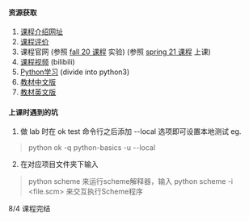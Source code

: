 #### 资源获取
1. [课程介绍网址](https://csdiy.wiki/%E7%BC%96%E7%A8%8B%E5%85%A5%E9%97%A8/CS61A/)
2. [课程评价](https://conanhujinming.github.io/comments-for-awesome-courses/%E8%AE%A1%E7%AE%97%E6%9C%BA%E5%AF%BC%E8%AE%BA/UC%20BerkeleyCS61A%E8%AE%A1%E7%AE%97%E6%9C%BA%E7%A8%8B%E5%BA%8F%E7%9A%84%E6%9E%84%E9%80%A0%E4%B8%8E%E8%A7%A3%E9%87%8A/)
3. 课程官网 (参照 [fall 20 课程](https://inst.eecs.berkeley.edu/~cs61a/fa20/) 实验) (参照 [spring 21 课程](https://inst.eecs.berkeley.edu/~cs61a/sp21/) 上课)
4. [课程视频](https://www.bilibili.com/video/BV1v64y1Q78o?p=1&vd_source=810e3dc9707586eb86e45ed37548b720) (bilibili)
5. [Python学习](https://www.woodpecker.org.cn/diveintopython3/) (divide into python3)
6. [教材中文版](https://wizardforcel.gitbooks.io/sicp-py/content/) 
7. [教材英文版](http://composingprograms.com/)

#### 上课时遇到的坑
1. 做 lab 时在 ok test 命令行之后添加 --local 选项即可设置本地测试
eg.
> python ok -q python-basics -u --local
2. 在对应项目文件夹下输入
> python scheme
来运行scheme解释器，输入
> python scheme -i <file.scm>
来交互执行Scheme程序

8/4 课程完结